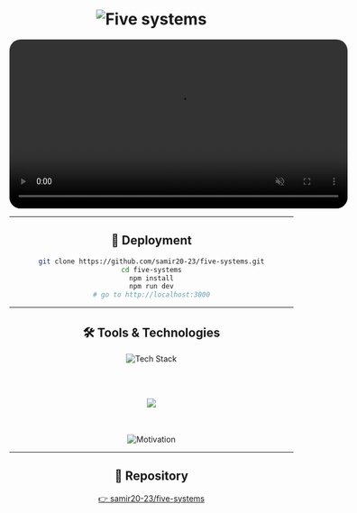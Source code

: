 <div align="center">
  <h1>
    <img src="https://readme-typing-svg.herokuapp.com?font=Fira+Code&weight=700&size=40&duration=4000&pause=20&color=ff4d00&center=true&vCenter=true&width=482&lines=Five+Systems+App" alt="Five systems" />
  </h1>

<video 
  autoplay 
  muted 
  loop 
  width="600" 
  src="Main_Application/public/animation2.mp4" 
  title="Five Systems Preview"
  style="border-radius: 20px;"
/>

</div>

---

<div align="center">
  <h2>🚀 Deployment</h2>

```bash
git clone https://github.com/samir20-23/five-systems.git
cd five-systems
npm install
npm run dev
# go to http://localhost:3000
```

</div>

---

<div align="center">
  <h2>🛠️ Tools & Technologies</h2>

  <img src="https://readme-typing-svg.herokuapp.com?font=Fira+Code&weight=700&size=17&duration=4000&pause=40&color=FFFFFF&center=true&vCenter=true&width=482&lines=Tech+Stack+Used:" alt="Tech Stack" />

<br><br>

  <img src="https://skillicons.dev/icons?i=js,html,css,react,nextjs,tailwind,github,npm,git,md" />

<br><br> <img src="https://readme-typing-svg.herokuapp.com?font=Fira+Code&weight=700&size=17&duration=4000&pause=1000&color=ff4d00&center=true&vCenter=true&width=482&lines=If+you+fail+get+up+and+try+again" alt="Motivation" />

</div>

---

<div align="center">
  <h2>📂 Repository</h2>
  <a href="https://github.com/samir20-23/five-systems" target="_blank">
    👉 samir20-23/five-systems
  </a>
</div>
